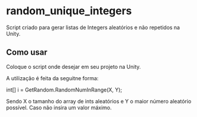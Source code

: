 # random_unique_integers
Script criado para gerar listas de Integers aleatórios e não repetidos na Unity.

## Como usar
Coloque o script onde desejar em seu projeto na Unity.

A utilização é feita da seguitne forma:

int[] i = GetRandom.RandomNumInRange(X, Y); 

Sendo X o tamanho do array de ints aleatórios e Y o maior número aleatório possível. Caso não insira um valor máximo.
